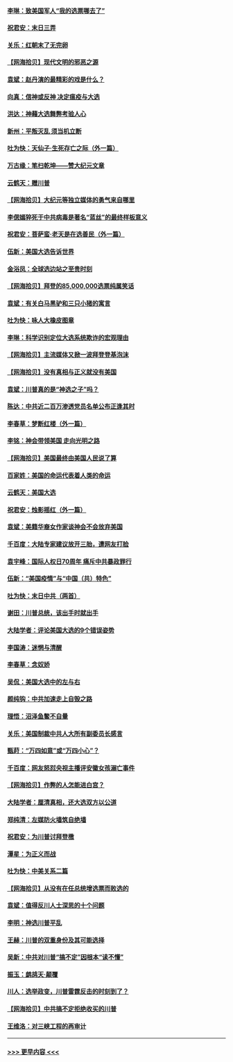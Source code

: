 #### [李琳：致美国军人“我的选票哪去了”](../pages/nsc993/n12635351.md?t=12221202) 
#### [祝君安：末日三弄](../pages/nsc993/n12635324.md?t=12221202) 
#### [关乐：红朝末了无完卵](../pages/nsc993/n12635315.md?t=12221202) 
#### [【网海拾贝】现代文明的邪恶之源](../pages/nsc993/n12634425.md?t=12221202) 
#### [袁斌：赵丹演的最精彩的戏是什么？](../pages/nsc993/n12633316.md?t=12221202) 
#### [向真：信神或反神 决定瘟疫与大选](../pages/nsc993/n12632710.md?t=12221202) 
#### [洪达：神藉大选舞弊考验人心](../pages/nsc993/n12631962.md?t=12221202) 
#### [新州：平叛灭乱  须当机立断](../pages/nsc993/n12631946.md?t=12221202) 
#### [吐为快：天仙子‧生死存亡之际（外一篇）](../pages/nsc993/n12631927.md?t=12221202) 
#### [万古缘：笔扫乾坤——赞大纪元文章](../pages/nsc993/n12631922.md?t=12221202) 
#### [云鹤天：赠川普](../pages/nsc993/n12631823.md?t=12221202) 
#### [【网海拾贝】大纪元等独立媒体的勇气来自哪里](../pages/nsc993/n12629961.md?t=12221202) 
#### [李偲嫣猝死于中共病毒是著名“蓝丝”的最终样板意义](../pages/nsc993/n12628812.md?t=12221202) 
#### [祝君安：菩萨蛮·老天是在选善民（外一篇）](../pages/nsc993/n12628793.md?t=12221202) 
#### [伍新：美国大选告诉世界](../pages/nsc993/n12628768.md?t=12221202) 
#### [金浴凤：全球选边站之至贵时刻](../pages/nsc993/n12627318.md?t=12221202) 
#### [【网海拾贝】拜登的85,000,000选票纯属笑话](../pages/nsc993/n12626569.md?t=12221202) 
#### [袁斌：有关白马黑驴和三只小猪的寓言](../pages/nsc993/n12626198.md?t=12221202) 
#### [吐为快：咏人大橡皮图章](../pages/nsc993/n12624470.md?t=12221202) 
#### [李琳：科学识别定位大选系统欺诈的宏观理由](../pages/nsc993/n12624340.md?t=12221202) 
#### [【网海拾贝】主流媒体又掀一波拜登登基泡沫](../pages/nsc993/n12624000.md?t=12221202) 
#### [【网海拾贝】没有真相与正义就没有美国](../pages/nsc993/n12621885.md?t=12221202) 
#### [袁斌：川普真的是“神选之子”吗？](../pages/nsc993/n12621749.md?t=12221202) 
#### [陈达：中共近二百万渗透党员名单公布正逢其时](../pages/nsc993/n12620870.md?t=12221202) 
#### [李春草：梦断红楼（外一篇）](../pages/nsc993/n12619122.md?t=12221202) 
#### [李铭：神会带领美国 走向光明之路](../pages/nsc993/n12618584.md?t=12221202) 
#### [【网海拾贝】美国最终由美国人民说了算](../pages/nsc993/n12617255.md?t=12221202) 
#### [百家姓：美国的命运代表着人类的命运](../pages/nsc993/n12615838.md?t=12221202) 
#### [云鹤天：美国大选](../pages/nsc993/n12615994.md?t=12221202) 
#### [祝君安：烛影摇红（外一篇）](../pages/nsc993/n12615975.md?t=12221202) 
#### [袁斌：美籍华裔女作家谈神会不会放弃美国](../pages/nsc993/n12615263.md?t=12221202) 
#### [千百度：大陆专家建议放开三胎，遭网友打脸](../pages/nsc993/n12614456.md?t=12221202) 
#### [袁宇峰：国际人权日70周年 痛斥中共暴政罪行](../pages/nsc993/n12611965.md?t=12221202) 
#### [伍新：“美国疫情”与“中国（共）特色”](../pages/nsc993/n12611463.md?t=12221202) 
#### [吐为快：末日中共（两首）](../pages/nsc993/n12611461.md?t=12221202) 
#### [谢田：川普总统，该出手时就出手](../pages/nsc993/n12610905.md?t=12221202) 
#### [大陆学者：评论美国大选的9个错误姿势](../pages/nsc993/n12609586.md?t=12221202) 
#### [李国涛：迷惘与清醒](../pages/nsc993/n12607532.md?t=12221202) 
#### [李春草：念奴娇](../pages/nsc993/n12607083.md?t=12221202) 
#### [吴侃：美国大选中的左与右](../pages/nsc993/n12607054.md?t=12221202) 
#### [颜纯钩：中共加速走上自毁之路](../pages/nsc993/n12606473.md?t=12221202) 
#### [理悟：沼泽鱼鳖不自量](../pages/nsc993/n12606454.md?t=12221202) 
#### [关乐：美国制裁中共人大所有副委员长感言](../pages/nsc993/n12606442.md?t=12221202) 
#### [甄莳：“万四如意”或“万四小心”？](../pages/nsc993/n12606091.md?t=12221202) 
#### [千百度：网友怒怼央视主播评安徽女孩溺亡事件](../pages/nsc993/n12605370.md?t=12221202) 
#### [【网海拾贝】作弊的人怎能进白宫？](../pages/nsc993/n12603546.md?t=12221202) 
#### [大陆学者：厘清真相，还大选双方以公道](../pages/nsc993/n12603475.md?t=12221202) 
#### [郑纯清：左媒防火墙筑自绝墙](../pages/nsc993/n12602226.md?t=12221202) 
#### [祝君安：为川普讨拜登檄](../pages/nsc993/n12602199.md?t=12221202) 
#### [潭星：为正义而战](../pages/nsc993/n12600926.md?t=12221202) 
#### [吐为快：中美关系二篇](../pages/nsc993/n12600908.md?t=12221202) 
#### [【网海拾贝】从没有在任总统增选票而败选的](../pages/nsc993/n12600435.md?t=12221202) 
#### [袁斌：值得反川人士深思的十个问题](../pages/nsc993/n12600332.md?t=12221202) 
#### [李明：神选川普平乱](../pages/nsc993/n12599751.md?t=12221202) 
#### [王赫：川普的双重身份及其可能选择](../pages/nsc993/n12599723.md?t=12221202) 
#### [吴新：中共对川普“搞不定”因根本“读不懂”](../pages/nsc993/n12599502.md?t=12221202) 
#### [振玉：鹧鸪天‧颠覆](../pages/nsc993/n12599494.md?t=12221202) 
#### [川人：选举政变，川普雷霆反击的时刻到了？](../pages/nsc993/n12599291.md?t=12221202) 
#### [【网海拾贝】中共搞不定拒绝收买的川普](../pages/nsc993/n12598955.md?t=12221202) 
#### [王维洛：对三峡工程的再审计](../pages/nsc993/n12598436.md?t=12221202) 

----
#### [ >>> 更早内容 <<< ](../indexes/nsc993-earlier.md)
